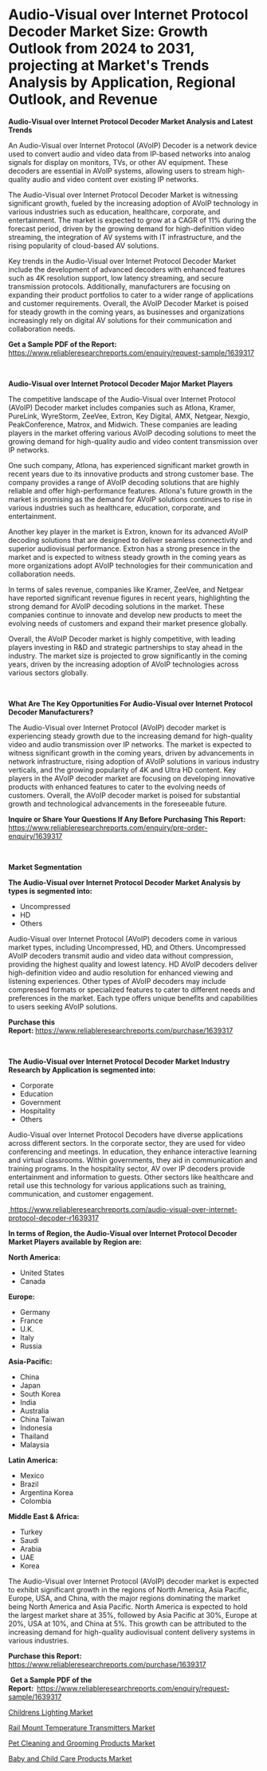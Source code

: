 <p><h1>Audio-Visual over Internet Protocol Decoder Market Size: Growth Outlook from 2024 to 2031, projecting at Market's Trends Analysis by Application, Regional Outlook, and Revenue</h1></p><p><strong>Audio-Visual over Internet Protocol Decoder Market Analysis and Latest Trends</strong></p>
<p><p>An Audio-Visual over Internet Protocol (AVoIP) Decoder is a network device used to convert audio and video data from IP-based networks into analog signals for display on monitors, TVs, or other AV equipment. These decoders are essential in AVoIP systems, allowing users to stream high-quality audio and video content over existing IP networks.</p><p>The Audio-Visual over Internet Protocol Decoder Market is witnessing significant growth, fueled by the increasing adoption of AVoIP technology in various industries such as education, healthcare, corporate, and entertainment. The market is expected to grow at a CAGR of 11% during the forecast period, driven by the growing demand for high-definition video streaming, the integration of AV systems with IT infrastructure, and the rising popularity of cloud-based AV solutions.</p><p>Key trends in the Audio-Visual over Internet Protocol Decoder Market include the development of advanced decoders with enhanced features such as 4K resolution support, low latency streaming, and secure transmission protocols. Additionally, manufacturers are focusing on expanding their product portfolios to cater to a wider range of applications and customer requirements. Overall, the AVoIP Decoder Market is poised for steady growth in the coming years, as businesses and organizations increasingly rely on digital AV solutions for their communication and collaboration needs.</p></p>
<p><strong>Get a Sample PDF of the Report:&nbsp;</strong> <a href="https://www.reliableresearchreports.com/enquiry/request-sample/1639317">https://www.reliableresearchreports.com/enquiry/request-sample/1639317</a></p>
<p>&nbsp;</p>
<p><strong>Audio-Visual over Internet Protocol Decoder Major Market Players</strong></p>
<p><p>The competitive landscape of the Audio-Visual over Internet Protocol (AVoIP) Decoder market includes companies such as Atlona, Kramer, PureLink, WyreStorm, ZeeVee, Extron, Key Digital, AMX, Netgear, Nexgio, PeakConference, Matrox, and Midwich. These companies are leading players in the market offering various AVoIP decoding solutions to meet the growing demand for high-quality audio and video content transmission over IP networks.</p><p>One such company, Atlona, has experienced significant market growth in recent years due to its innovative products and strong customer base. The company provides a range of AVoIP decoding solutions that are highly reliable and offer high-performance features. Atlona's future growth in the market is promising as the demand for AVoIP solutions continues to rise in various industries such as healthcare, education, corporate, and entertainment.</p><p>Another key player in the market is Extron, known for its advanced AVoIP decoding solutions that are designed to deliver seamless connectivity and superior audiovisual performance. Extron has a strong presence in the market and is expected to witness steady growth in the coming years as more organizations adopt AVoIP technologies for their communication and collaboration needs.</p><p>In terms of sales revenue, companies like Kramer, ZeeVee, and Netgear have reported significant revenue figures in recent years, highlighting the strong demand for AVoIP decoding solutions in the market. These companies continue to innovate and develop new products to meet the evolving needs of customers and expand their market presence globally.</p><p>Overall, the AVoIP Decoder market is highly competitive, with leading players investing in R&D and strategic partnerships to stay ahead in the industry. The market size is projected to grow significantly in the coming years, driven by the increasing adoption of AVoIP technologies across various sectors globally.</p></p>
<p>&nbsp;</p>
<p><strong>What Are The Key Opportunities For Audio-Visual over Internet Protocol Decoder Manufacturers?</strong></p>
<p><p>The Audio-Visual over Internet Protocol (AVoIP) decoder market is experiencing steady growth due to the increasing demand for high-quality video and audio transmission over IP networks. The market is expected to witness significant growth in the coming years, driven by advancements in network infrastructure, rising adoption of AVoIP solutions in various industry verticals, and the growing popularity of 4K and Ultra HD content. Key players in the AVoIP decoder market are focusing on developing innovative products with enhanced features to cater to the evolving needs of customers. Overall, the AVoIP decoder market is poised for substantial growth and technological advancements in the foreseeable future.</p></p>
<p><strong>Inquire or Share Your Questions If Any Before Purchasing This Report:</strong> <a href="https://www.reliableresearchreports.com/enquiry/pre-order-enquiry/1639317">https://www.reliableresearchreports.com/enquiry/pre-order-enquiry/1639317</a></p>
<p>&nbsp;</p>
<p><strong>Market Segmentation</strong></p>
<p><strong>The Audio-Visual over Internet Protocol Decoder Market Analysis by types is segmented into:</strong></p>
<p><ul><li>Uncompressed</li><li>HD</li><li>Others</li></ul></p>
<p><p>Audio-Visual over Internet Protocol (AVoIP) decoders come in various market types, including Uncompressed, HD, and Others. Uncompressed AVoIP decoders transmit audio and video data without compression, providing the highest quality and lowest latency. HD AVoIP decoders deliver high-definition video and audio resolution for enhanced viewing and listening experiences. Other types of AVoIP decoders may include compressed formats or specialized features to cater to different needs and preferences in the market. Each type offers unique benefits and capabilities to users seeking AVoIP solutions.</p></p>
<p><strong>Purchase this Report:&nbsp;</strong><a href="https://www.reliableresearchreports.com/purchase/1639317">https://www.reliableresearchreports.com/purchase/1639317</a></p>
<p>&nbsp;</p>
<p><strong>The Audio-Visual over Internet Protocol Decoder Market Industry Research by Application is segmented into:</strong></p>
<p><ul><li>Corporate</li><li>Education</li><li>Government</li><li>Hospitality</li><li>Others</li></ul></p>
<p><p>Audio-Visual over Internet Protocol Decoders have diverse applications across different sectors. In the corporate sector, they are used for video conferencing and meetings. In education, they enhance interactive learning and virtual classrooms. Within governments, they aid in communication and training programs. In the hospitality sector, AV over IP decoders provide entertainment and information to guests. Other sectors like healthcare and retail use this technology for various applications such as training, communication, and customer engagement.</p></p>
<p><a href="https://www.reliableresearchreports.com/audio-visual-over-internet-protocol-decoder-r1639317">&nbsp;https://www.reliableresearchreports.com/audio-visual-over-internet-protocol-decoder-r1639317</a></p>
<p><strong>In terms of Region, the Audio-Visual over Internet Protocol Decoder Market Players available by Region are:</strong></p>
<p>
    <p> <strong> North America: </strong>
        <ul>
            <li>United States</li>
            <li>Canada</li>
        </ul>
        </p> 
    <p> <strong> Europe: </strong>
        <ul>
            <li>Germany</li>
            <li>France</li>
            <li>U.K.</li>
            <li>Italy</li>
            <li>Russia</li>
        </ul>
        </p> 
    <p> <strong> Asia-Pacific: </strong>
        <ul>
            <li>China</li>
            <li>Japan</li>
            <li>South Korea</li>
            <li>India</li>
            <li>Australia</li>
            <li>China Taiwan</li>
            <li>Indonesia</li>
            <li>Thailand</li>
            <li>Malaysia</li>
        </ul>
        </p> 
    <p> <strong> Latin America: </strong>
        <ul>
            <li>Mexico</li>
            <li>Brazil</li>
            <li>Argentina Korea</li>
            <li>Colombia</li>
        </ul>
        </p> 
    <p> <strong> Middle East & Africa: </strong>
        <ul>
            <li>Turkey</li>
            <li>Saudi</li>
            <li>Arabia</li>
            <li>UAE</li>
            <li>Korea</li>
        </ul>
    </p>
    </p>
<p><p>The Audio-Visual over Internet Protocol (AVoIP) decoder market is expected to exhibit significant growth in the regions of North America, Asia Pacific, Europe, USA, and China, with the major regions dominating the market being North America and Asia Pacific. North America is expected to hold the largest market share at 35%, followed by Asia Pacific at 30%, Europe at 20%, USA at 10%, and China at 5%. This growth can be attributed to the increasing demand for high-quality audiovisual content delivery systems in various industries.</p></p>
<p><strong>Purchase this Report: </strong><a href="https://www.reliableresearchreports.com/purchase/1639317">https://www.reliableresearchreports.com/purchase/1639317</a></p>
<p>&nbsp;<strong>Get a Sample PDF of the Report:&nbsp;&nbsp;</strong><a href="https://www.reliableresearchreports.com/enquiry/request-sample/1639317">https://www.reliableresearchreports.com/enquiry/request-sample/1639317</a></p>
<p><strong></strong></p>
<p><p><a href="https://medium.com/@bernadette.hunter4468/market-forecast-global-childrens-lighting-trends-and-impact-analysis-2024-2031-by-application-80b7768e81b1">Childrens Lighting Market</a></p><p><a href="https://medium.com/@emma.white454357/rail-mount-temperature-transmitters-market-overview-global-market-trends-and-future-prospects-from-642c3fc931b7">Rail Mount Temperature Transmitters Market</a></p><p><a href="https://github.com/valeriecruz651/Market-Research-Report-List-1/blob/main/pet-cleaning-and-grooming-products-market.md">Pet Cleaning and Grooming Products Market</a></p><p><a href="https://github.com/heatherogden68774/Market-Research-Report-List-1/blob/main/baby-and-child-care-products-market.md">Baby and Child Care Products Market</a></p></p>
